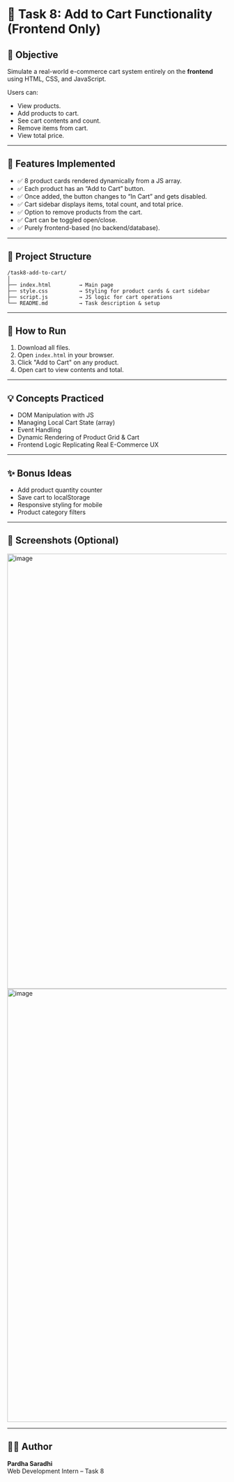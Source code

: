 # 🛒 Task 8: Add to Cart Functionality (Frontend Only)

## 🔧 Objective
Simulate a real-world e-commerce cart system entirely on the **frontend** using HTML, CSS, and JavaScript.

Users can:
- View products.
- Add products to cart.
- See cart contents and count.
- Remove items from cart.
- View total price.

---

## 🧩 Features Implemented

- ✅ 8 product cards rendered dynamically from a JS array.
- ✅ Each product has an “Add to Cart” button.
- ✅ Once added, the button changes to “In Cart” and gets disabled.
- ✅ Cart sidebar displays items, total count, and total price.
- ✅ Option to remove products from the cart.
- ✅ Cart can be toggled open/close.
- ✅ Purely frontend-based (no backend/database).

---

## 📁 Project Structure

```
/task8-add-to-cart/
│
├── index.html         → Main page
├── style.css          → Styling for product cards & cart sidebar
├── script.js          → JS logic for cart operations
└── README.md          → Task description & setup
```

---

## 🚀 How to Run

1. Download all files.
2. Open `index.html` in your browser.
3. Click "Add to Cart" on any product.
4. Open cart to view contents and total.

---

## 💡 Concepts Practiced

- DOM Manipulation with JS
- Managing Local Cart State (array)
- Event Handling
- Dynamic Rendering of Product Grid & Cart
- Frontend Logic Replicating Real E-Commerce UX

---

## ✨ Bonus Ideas

- Add product quantity counter
- Save cart to localStorage
- Responsive styling for mobile
- Product category filters

---

## 📸 Screenshots (Optional)

<img width="1895" height="999" alt="image" src="https://github.com/user-attachments/assets/9b749b9b-b88f-4652-a07a-0c655bb3d793" />
<img width="1918" height="995" alt="image" src="https://github.com/user-attachments/assets/15288448-e2d3-4a27-b2a9-7e5d3032c99c" />


---

## 👨‍💻 Author

**Pardha Saradhi**  
Web Development Intern – Task 8
